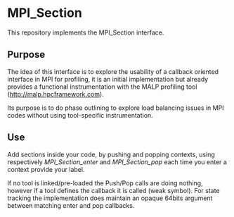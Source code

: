 # MPI_Section

This repository implements the MPI_Section interface.

Purpose
-------

The idea of this interface is to explore the usability of  a callback oriented interface in MPI for profiling, it is an initial implementation but already provides a functional instrumentation with the MALP profiling tool (http://malp.hpcframework.com).

Its purpose is to do phase outlining to explore load balancing issues in MPI codes without using tool-specific instrumentation.

Use
---

Add sections inside your code, by pushing and popping contexts, using respectively *MPI_Section_enter* and *MPI_Section_pop* each time you enter a context provide your label.

If no tool is linked/pre-loaded the Push/Pop calls are doing nothing, however if a tool defines the callback it is called (weak symbol).
For state tracking the implementation does maintain an opaque 64bits argument between matching enter and pop callbacks.


